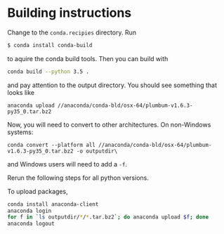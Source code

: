 # Building instructions


Change to the `conda.recipies` directory. Run
```bash
$ conda install conda-build
```
to aquire the conda build tools. Then you can build with
```bash
conda build --python 3.5 .
```
and pay attention to the output directory. You should see something that looks like
```
anaconda upload //anaconda/conda-bld/osx-64/plumbum-v1.6.3-py35_0.tar.bz2
```

Now, you will need to convert to other architectures. On non-Windows systems:
```
conda convert --platform all //anaconda/conda-bld/osx-64/plumbum-v1.6.3-py35_0.tar.bz2 -o outputdir\

```
and Windows users will need to add a `-f`.

Rerun the following steps for all python versions.


To upload packages,
```bash
conda install anaconda-client
anaconda login
for f in `ls outputdir/*/*.tar.bz2`; do anaconda upload $f; done
anaconda logout
```
